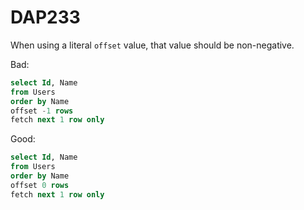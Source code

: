 ﻿# DAP233

When using a literal `offset` value, that value should be non-negative.

Bad:

``` sql
select Id, Name
from Users
order by Name
offset -1 rows
fetch next 1 row only
```

Good:

``` sql
select Id, Name
from Users
order by Name
offset 0 rows
fetch next 1 row only
```